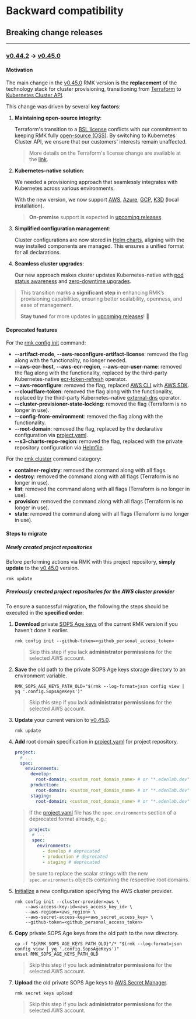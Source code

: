 # Backward compatibility

## Breaking change releases

---

### [v0.44.2](https://github.com/edenlabllc/rmk/releases/tag/v0.44.2) -> [v0.45.0](https://github.com/edenlabllc/rmk/releases/tag/v0.45.0)

#### Motivation

The main change in the [v0.45.0](https://github.com/edenlabllc/rmk/releases/tag/v0.45.0) RMK version is the
**replacement** of the technology stack for cluster provisioning, transitioning
from [Terraform](https://www.terraform.io/) to [Kubernetes Cluster API](https://cluster-api.sigs.k8s.io/).

This change was driven by several **key factors**:

1. **Maintaining open-source integrity**:

   Terraform's transition to a [BSL license](https://en.wikipedia.org/wiki/Business_Source_License) conflicts with our 
   commitment to keeping RMK fully [open-source (OSS)](https://en.wikipedia.org/wiki/Open-source_software). 
   By switching to Kubernetes Cluster API, we ensure that our customers' interests remain unaffected.

   > More details on the Terraform's license change are available at the [link](https://www.hashicorp.com/license-faq).

2. **Kubernetes-native solution**:

   We needed a provisioning approach that seamlessly integrates with Kubernetes across various environments.

   With the new version, we now support
   [AWS](configuration/configuration-management/init-aws-provider.md),
   [Azure](configuration/configuration-management/init-azure-provider.md),
   [GCP](configuration/configuration-management/init-gcp-provider.md),
   [K3D](configuration/configuration-management/init-k3d-provider.md) (local installation).

   > **On-premise** support is expected in [upcoming releases](index.md#roadmap).

3. **Simplified configuration management**:

   Cluster configurations are now stored in [Helm charts](https://helm.sh/docs/topics/charts/), aligning with the way
   installed components are managed. This ensures a unified format for all declarations.

4. **Seamless cluster upgrades**:

   Our new approach makes cluster updates Kubernetes-native with
   [pod status awareness](https://kubernetes.io/docs/tasks/run-application/configure-pdb/) and
   [zero-downtime upgrades](https://en.wikipedia.org/wiki/Downtime#Service_levels).

> This transition marks a **significant step** in enhancing RMK’s provisioning capabilities, ensuring better
> scalability, openness, and ease of management. 
> 
> **Stay tuned** for more updates in [upcoming releases](index.md#roadmap)! 🚀

#### Deprecated features

For the [rmk config init](commands.md#init-i) command:

- **--artifact-mode**, **--aws-reconfigure-artifact-license**: removed the flag along with the functionality, no longer
  needed.
- **--aws-ecr-host**, **--aws-ecr-region**, **--aws-ecr-user-name**: removed the flag along with the functionality,
  replaced by the third-party Kubernetes-native
  [ecr-token-refresh](https://github.com/edenlabllc/ecr-token-refresh.operators.infra) operator.
- **--aws-reconfigure**: removed the flag, replaced [AWS CLI](https://aws.amazon.com/cli/) with
  [AWS SDK](https://github.com/aws/aws-sdk-go-v2).
- **--cloudflare-token**: removed the flag along with the functionality, replaced by the third-party
  Kubernetes-native [external-dns](https://github.com/kubernetes-sigs/external-dns) operator.
- **--cluster-provisioner-state-locking**: removed the flag (Terraform is no longer in use).
- **--config-from-environment**: removed the flag along with the functionality.
- **--root-domain**: removed the flag, replaced by the declarative configuration
  via [project.yaml](configuration/project-management/preparation-of-project-repository.md#projectyaml).
- **--s3-charts-repo-region**: removed the flag, replaced with the private repository configuration
  via [Helmfile](https://helmfile.readthedocs.io/en/latest/#configuration).

For the [rmk cluster](commands.md#cluster) command category:

- **container-registry**: removed the command along with all flags.
- **destroy**: removed the command along with all flags (Terraform is no longer in use).
- **list**: removed the command along with all flags (Terraform is no longer in use).
- **provision**: removed the command along with all flags (Terraform is no longer in use).
- **state**: removed the command along with all flags (Terraform is no longer in use).

#### Steps to migrate

##### Newly created project repositories

Before performing actions via RMK with this project repository, **simply update** to the
[v0.45.0](https://github.com/edenlabllc/rmk/releases/tag/v0.45.0) version.

```shell
rmk update
```

##### Previously created project repositories for the AWS cluster provider

To ensure a successful migration, the following the steps should be executed in the **specified order**:

1. **Download** private [SOPS Age keys](configuration/secrets-management/secrets-management.md#secret-keys) of the current
   RMK version if you haven't done it earlier.

   ```shell
   rmk config init --github-token=<github_personal_access_token>
   ```

   > Skip this step if you lack **administrator permissions** for the selected AWS account.

2. **Save** the old path to the private SOPS Age keys storage directory to an environment variable.

   ```shell
   RMK_SOPS_AGE_KEYS_PATH_OLD="$(rmk --log-format=json config view | yq '.config.SopsAgeKeys')"
   ```

   > Skip this step if you lack **administrator permissions** for the selected AWS account.

3. **Update** your current version to [v0.45.0](https://github.com/edenlabllc/rmk/releases/tag/v0.45.0).

   ```shell
   rmk update
   ```

4. **Add** root domain specification
   in [project.yaml](configuration/project-management/preparation-of-project-repository.md#projectyaml) for project
   repository.

   ```yaml
   project:
     # ...
     spec:
       environments:
         develop:
           root-domain: <custom_root_domain_name> # or "*.edenlab.dev" for the Edenlab team
         production:
           root-domain: <custom_root_domain_name> # or "*.edenlab.dev" for the Edenlab team
         staging:
           root-domain: <custom_root_domain_name> # or "*.edenlab.dev" for the Edenlab team
   ```

   > If the [project.yaml](configuration/project-management/preparation-of-project-repository.md#projectyaml) file has
   > the `spec.environments` section of a deprecated format already, e.g.:
   > 
   > ```yaml
   > project:
   >  # ...
   >  spec:
   >    environments:
   >      - develop # deprecated
   >      - production # deprecated
   >      - staging # deprecated
   > ```
   >
   > be sure to replace the scalar strings with the new `spec.environments` objects containing the respective root 
   > domains.

5. [Initialize](configuration/configuration-management/init-aws-provider.md#configuration-of-aws) a new configuration
   specifying the AWS cluster provider.

   ```shell
   rmk config init --cluster-provider=aws \
       --aws-access-key-id=<aws_access_key_id> \
       --aws-region=<aws_region> \
       --aws-secret-access-key=<aws_secret_access_key> \
       --github-token=<github_personal_access_token>
   ```

6. **Copy** private SOPS Age keys from the old path
   to the new directory.

   ```shell
   cp -f "${RMK_SOPS_AGE_KEYS_PATH_OLD}"/* "$(rmk --log-format=json config view | yq '.config.SopsAgeKeys')"
   unset RMK_SOPS_AGE_KEYS_PATH_OLD
   ```

   > Skip this step if you lack **administrator permissions** for the selected AWS account.

7. **Upload** the old private SOPS Age keys to [AWS Secret Manager](https://aws.amazon.com/secrets-manager/).

   ```shell
   rmk secret keys upload
   ```

   > Skip this step if you lack **administrator permissions** for the selected AWS account.
